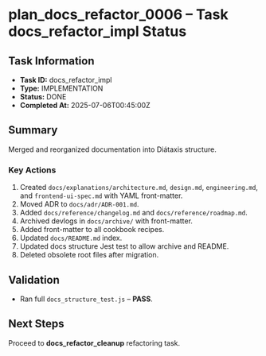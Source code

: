 # plan_docs_refactor_0006 – Task docs_refactor_impl Status

## Task Information
- **Task ID:** docs_refactor_impl
- **Type:** IMPLEMENTATION
- **Status:** DONE
- **Completed At:** 2025-07-06T00:45:00Z

## Summary
Merged and reorganized documentation into Diátaxis structure.

### Key Actions
1. Created `docs/explanations/architecture.md`, `design.md`, `engineering.md`, and `frontend-ui-spec.md` with YAML front-matter.
2. Moved ADR to `docs/adr/ADR-001.md`.
3. Added `docs/reference/changelog.md` and `docs/reference/roadmap.md`.
4. Archived devlogs in `docs/archive/` with front-matter.
5. Added front-matter to all cookbook recipes.
6. Updated `docs/README.md` index.
7. Updated docs structure Jest test to allow archive and README.
8. Deleted obsolete root files after migration.

## Validation
- Ran full `docs_structure_test.js` – **PASS**.

## Next Steps
Proceed to **docs_refactor_cleanup** refactoring task. 